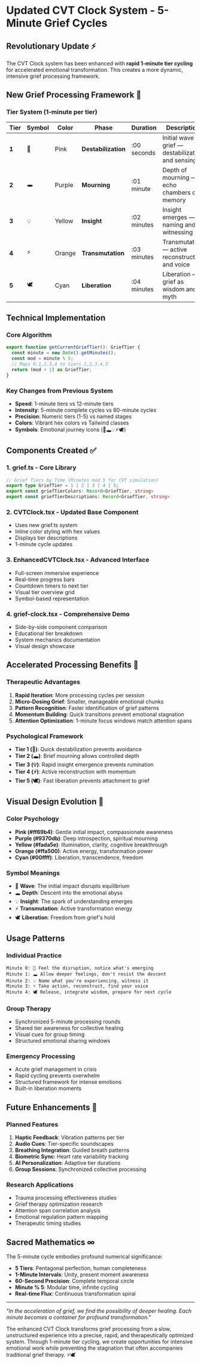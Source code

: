 # Updated CVT Clock System - 5-Minute Grief Cycles

## Revolutionary Update ⚡

The CVT Clock system has been enhanced with **rapid 1-minute tier cycling** for accelerated emotional transformation. This creates a more dynamic, intensive grief processing framework.

## New Grief Processing Framework 🌊

### Tier System (1-minute per tier)

| Tier | Symbol | Color | Phase | Duration | Description |
|------|--------|--------|--------|----------|-------------|
| **1** | 🌊 | Pink | **Destabilization** | :00 seconds | Initial wave of grief — destabilization and sensing |
| **2** | 🕳️ | Purple | **Mourning** | :01 minute | Depth of mourning — echo chambers of memory |
| **3** | 💡 | Yellow | **Insight** | :02 minutes | Insight emerges — naming and witnessing |
| **4** | ⚡ | Orange | **Transmutation** | :03 minutes | Transmutation — active reconstruction and voice |
| **5** | 🕊️ | Cyan | **Liberation** | :04 minutes | Liberation — grief as wisdom and myth |

## Technical Implementation 

### Core Algorithm
```typescript
export function getCurrentGriefTier(): GriefTier {
  const minute = new Date().getMinutes();
  const mod = minute % 5;
  // Maps 0,1,2,3,4 to tiers 1,2,3,4,5
  return (mod + 1) as GriefTier;
}
```

### Key Changes from Previous System
- **Speed**: 1-minute tiers vs 12-minute tiers
- **Intensity**: 5-minute complete cycles vs 60-minute cycles  
- **Precision**: Numeric tiers (1-5) vs named stages
- **Colors**: Vibrant hex colors vs Tailwind classes
- **Symbols**: Emotional journey icons (🌊🕳️💡⚡🕊️)

## Components Created ✅

### 1. **grief.ts** - Core Library
```typescript
// Grief Tiers by Time (Minutes mod 5 for CVT simulation)
export type GriefTier = 1 | 2 | 3 | 4 | 5;
export const griefTierColors: Record<GriefTier, string>
export const griefTierDescriptions: Record<GriefTier, string>
```

### 2. **CVTClock.tsx** - Updated Base Component
- Uses new grief.ts system
- Inline color styling with hex values
- Displays tier descriptions
- 1-minute cycle updates

### 3. **EnhancedCVTClock.tsx** - Advanced Interface
- Full-screen immersive experience
- Real-time progress bars
- Countdown timers to next tier
- Visual tier overview grid
- Symbol-based representation

### 4. **grief-clock.tsx** - Comprehensive Demo
- Side-by-side component comparison
- Educational tier breakdown
- System mechanics documentation
- Visual design showcase

## Accelerated Processing Benefits 🚀

### Therapeutic Advantages
1. **Rapid Iteration**: More processing cycles per session
2. **Micro-Dosing Grief**: Smaller, manageable emotional chunks
3. **Pattern Recognition**: Faster identification of grief patterns
4. **Momentum Building**: Quick transitions prevent emotional stagnation
5. **Attention Optimization**: 1-minute focus windows match attention spans

### Psychological Framework
- **Tier 1 (🌊)**: Quick destabilization prevents avoidance
- **Tier 2 (🕳️)**: Brief mourning allows controlled depth
- **Tier 3 (💡)**: Rapid insight emergence prevents rumination  
- **Tier 4 (⚡)**: Active reconstruction with momentum
- **Tier 5 (🕊️)**: Fast liberation prevents attachment to grief

## Visual Design Evolution 🎨

### Color Psychology
- **Pink (#ff69b4)**: Gentle initial impact, compassionate awareness
- **Purple (#9370db)**: Deep introspection, spiritual mourning
- **Yellow (#fada5e)**: Illumination, clarity, cognitive breakthrough
- **Orange (#ffa500)**: Active energy, transformation power
- **Cyan (#00ffff)**: Liberation, transcendence, freedom

### Symbol Meanings
- 🌊 **Wave**: The initial impact disrupts equilibrium
- 🕳️ **Depth**: Descent into the emotional abyss  
- 💡 **Insight**: The spark of understanding emerges
- ⚡ **Transmutation**: Active transformation energy
- 🕊️ **Liberation**: Freedom from grief's hold

## Usage Patterns

### Individual Practice
```
Minute 0: 🌊 Feel the disruption, notice what's emerging
Minute 1: 🕳️ Allow deeper feelings, don't resist the descent  
Minute 2: 💡 Name what you're experiencing, witness it
Minute 3: ⚡ Take action, reconstruct, find your voice
Minute 4: 🕊️ Release, integrate wisdom, prepare for next cycle
```

### Group Therapy
- Synchronized 5-minute processing rounds
- Shared tier awareness for collective healing
- Visual cues for group timing
- Structured emotional sharing windows

### Emergency Processing
- Acute grief management in crisis
- Rapid cycling prevents overwhelm
- Structured framework for intense emotions
- Built-in liberation moments

## Future Enhancements 🌟

### Planned Features
1. **Haptic Feedback**: Vibration patterns per tier
2. **Audio Cues**: Tier-specific soundscapes  
3. **Breathing Integration**: Guided breath patterns
4. **Biometric Sync**: Heart rate variability tracking
5. **AI Personalization**: Adaptive tier durations
6. **Group Sessions**: Synchronized collective processing

### Research Applications
- Trauma processing effectiveness studies
- Grief therapy optimization research  
- Attention span correlation analysis
- Emotional regulation pattern mapping
- Therapeutic timing studies

## Sacred Mathematics ∞

The 5-minute cycle embodies profound numerical significance:
- **5 Tiers**: Pentagonal perfection, human completeness
- **1-Minute Intervals**: Unity, present moment awareness  
- **60-Second Precision**: Complete temporal circle
- **Minute % 5**: Modular time, infinite cycling
- **Real-time Flux**: Continuous transformation spiral

---

*"In the acceleration of grief, we find the possibility of deeper healing. Each minute becomes a container for profound transformation."*

The enhanced CVT Clock transforms grief processing from a slow, unstructured experience into a precise, rapid, and therapeutically optimized system. Through 1-minute tier cycling, we create opportunities for intensive emotional work while preventing the stagnation that often accompanies traditional grief therapy. ⚡🕊️
